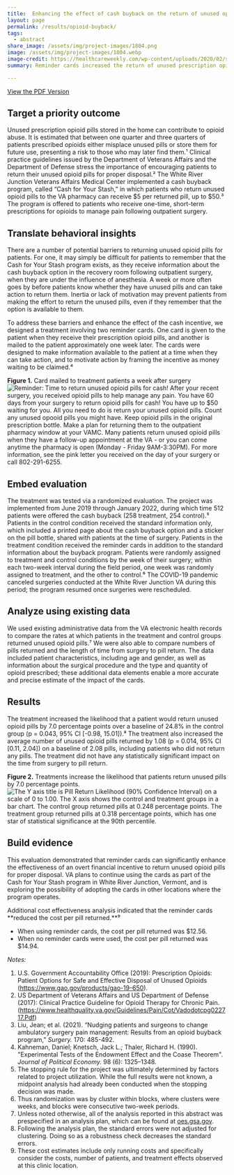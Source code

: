 ```yaml
---
title:  Enhancing the effect of cash buyback on the return of unused opioid pills
layout: page
permalink: /results/opioid-buyback/
tags: 
  - abstract
share_image: /assets/img/project-images/1804.png
image: /assets/img/project-images/1804.webp
image-credit: https://healthcareweekly.com/wp-content/uploads/2020/02/shutterstock_620783861.webp
summary: Reminder cards increased the return of unused prescription opioids

---
```

<a class="usa-button" href="/assets/abstracts/1804-VA-opioid-buyback-abstract.pdf" target="_blank">View the PDF Version</a>

## Target a priority outcome
Unused prescription opioid pills stored in the home can contribute to opioid abuse. It is estimated that between one quarter and three quarters of patients prescribed opioids either misplace unused pills or store them for future use, presenting a risk to those who may later find them.¹ Clinical practice guidelines issued by the Department of Veterans Affairs and the Department of Defense stress the importance of encouraging patients to return their unused opioid pills for proper disposal.² The White River Junction Veterans Affairs Medical Center implemented a cash buyback program, called “Cash for Your Stash,” in which patients who return unused opioid pills to the VA pharmacy can receive $5 per returned pill, up to $50.³ The program is offered to patients who receive one-time, short-term prescriptions for opioids to manage pain following outpatient surgery. 

## Translate behavioral insights
There are a number of potential barriers to returning unused opioid pills for patients. For one, it may simply be difficult for patients to remember that the Cash for Your Stash program exists, as they receive information about the cash buyback option in the recovery room following outpatient surgery, when they are under the influence of anesthesia. A week or more often goes by before patients know whether they have unused pills and can take action to return them. Inertia or lack of motivation may prevent patients from making the effort to return the unused pills, even if they remember that the option is available to them. 

To address these barriers and enhance the effect of the cash incentive, we designed a treatment involving two reminder cards. One card is given to the patient when they receive their prescription opioid pills, and another is mailed to the patient approximately one week later. The cards were designed to make information available to the patient at a time when they can take action, and to motivate action by framing the incentive as money waiting to be claimed.⁴

<b>Figure 1.</b> Card mailed to treatment patients a week after surgery
<img src="{{ '/assets/img/project-images/1804-card.webp' | prepend: site.baseurl }}" alt="Reminder: Time to return unused opioid pills for cash! After your recent surgery, you received opioid pills to help manage any pain. You have 60 days from your surgery to return opioid pills for cash! You have up to $50 waiting for you. All you need to do is return your unused opioid pills. Count any unused opooid pills you might have. Keep opioid pills in the original prescription bottle. Make a plan for returning them to the outpatient pharmacy window at your VAMC. Many patients return unused opioid pills when they have a follow-up appointment at the VA - or you can come anytime the pharmacy is open (Monday - Friday 9AM-3:30PM). For more information, see the pink letter you received on the day of your surgery or call 802-291-6255."><br>

## Embed evaluation
The treatment was tested via a randomized evaluation. The project was implemented from June 2019 through January 2022, during which time 512 patients were offered the cash buyback (258 treatment, 254 control).⁵ Patients in the control condition received the standard information only, which included a printed page about the cash buyback option and a sticker on the pill bottle, shared with patients at the time of surgery. Patients in the treatment condition received the reminder cards in addition to the standard information about the buyback program. Patients were randomly assigned to treatment and control conditions by the week of their surgery; within each two-week interval during the field period, one week was randomly assigned to treatment, and the other to control.⁶ The COVID-19 pandemic canceled surgeries conducted at the White River Junction VA during this period; the program resumed once surgeries were rescheduled.

## Analyze using existing data
We used existing administrative data from the VA electronic health records to compare the rates at which patients in the treatment and control groups returned unused opioid pills.⁷ We were also able to compare numbers of pills returned and the length of time from surgery to pill return. The data included patient characteristics, including age and gender, as well as information about the surgical procedure and the type and quantity of opioid prescribed; these additional data elements enable a more accurate and precise estimate of the impact of the cards. 

## Results
The treatment increased the likelihood that a patient would return unused opioid pills by 7.0 percentage points over a baseline of 24.8% in the control group (p = 0.043, 95% CI [-0.98, 15.01]).⁸ The treatment also increased the average number of unused opioid pills returned by 1.08 (p = 0.014, 95% CI [0.11, 2.04]) on a baseline of 2.08 pills, including patients who did not return any pills. The treatment did not have any statistically significant impact on the time from surgery to pill return.

<b>Figure 2.</b> Treatments increase the likelihood that patients return unused pills by 7.0 percentage points.<br>
<img src="{{ '/assets/img/project-images/1804-graph.webp' | prepend: site.baseurl }}" alt="The Y axis title is Pill Return Likelihood (90% Confidence Interval) on a scale of 0 to 1.00. The X axis shows the control and treatment groups in a bar chart. The control group returned pills at 0.248 percentage points. The treatment group returned pills at 0.318 percentage points, which has one star of statistical significance at the 90th percentile."><br>

## Build evidence
This evaluation demonstrated that reminder cards can significantly enhance the effectiveness of an overt financial incentive to return unused opioid pills for proper disposal. VA plans to continue using the cards as part of the Cash for Your Stash program in White River Junction, Vermont, and is exploring the possibility of adopting the cards in other locations where the program operates. 

Additional cost effectiveness analysis indicated that the reminder cards **reduced the cost per pill returned.**⁹
- When using reminder cards, the cost per pill returned was $12.56.
- When no reminder cards were used, the cost per pill returned was $14.94.

_Notes:_
1. U.S. Government Accountability Office (2019): Prescription Opioids: Patient Options for Safe and Effective Disposal of Unused Opioids (<a href="https://www.gao.gov/products/gao-19-650" target="_blank">https://www.gao.gov/products/gao-19-650</a>).
2. US Department of Veterans Affairs and US Department of Defense (2017): Clinical Practice Guideline for Opioid Therapy for Chronic Pain. (<a href="https://www.healthquality.va.gov/Guidelines/Pain/Cot/Vadodotcpg022717.Pdf" target="_blank">https://www.healthquality.va.gov/Guidelines/Pain/Cot/Vadodotcpg022717.Pdf</a>)
3. Liu, Jean; et al. (2021). “Nudging patients and surgeons to change ambulatory surgery pain management: Results from an opioid buyback program,” _Surgery._ 170: 485-492.
4. Kahneman, Daniel; Knetsch, Jack L.; Thaler, Richard H. (1990). "Experimental Tests of the Endowment Effect and the Coase Theorem". _Journal of Political Economy._ 98 (6): 1325–1348.
5. The stopping rule for the project was ultimately determined by factors related to project utilization. While the full results were not known, a midpoint analysis had already been conducted when the stopping decision was made. 
6. Thus randomization was by cluster within blocks, where clusters were weeks, and blocks were consecutive two-week periods.
7. Unless noted otherwise, all of the analysis reported in this abstract was prespecified in an analysis plan, which can be found at <a href="https://oes.gsa.gov" target="_blank">oes.gsa.gov</a>.
8. Following the analysis plan, the standard errors were not adjusted for clustering. Doing so as a robustness check decreases the standard errors. 
9. These cost estimates include only running costs and specifically consider the costs, number of patients, and treatment effects observed at this clinic location.

